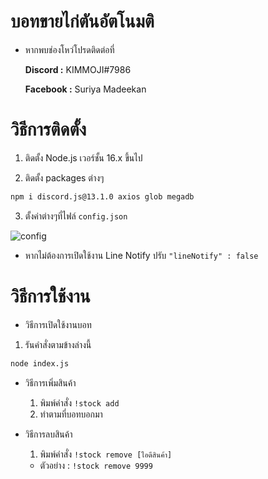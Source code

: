 # บอทขายไก่ตันอัตโนมติ
- หากพบช่องโหว่โปรดติดต่อที่

  **Discord :** KIMMOJI#7986

  **Facebook :** Suriya Madeekan

# วิธีการติดตั้ง
 1. ติดตั้ง Node.js เวอร์ชั้น 16.x ขึ้นไป

 2. ติดตั้ง packages ต่างๆ

```sh 
npm i discord.js@13.1.0 axios glob megadb  
```

3. ตั้งค่าต่างๆที่ไฟล์ `config.json`

![config](https://cdn.discordapp.com/attachments/817365316950294569/879950485686190110/20210825_114755.png) 

- หากไม่ต้องการเปิดใช้งาน Line Notify ปรับ `"lineNotify" : false`

# วิธีการใช้งาน
 * วิธีการเปิดใช้งานบอท
  1. รันคำสั่งตามข้างล่างนี้
```sh
node index.js
```
* วิธีการเพิ่มสินค้า
  1. พิมพ์คำสั่ง `!stock add`
  2. ทำตามที่บอทบอกมา

* วิธีการลบสินค้า
  1. พิมพ์คำสั่ง `!stock remove [ไอดีสินค้า]`
   - ตัวอย่าง : `!stock remove 9999`

